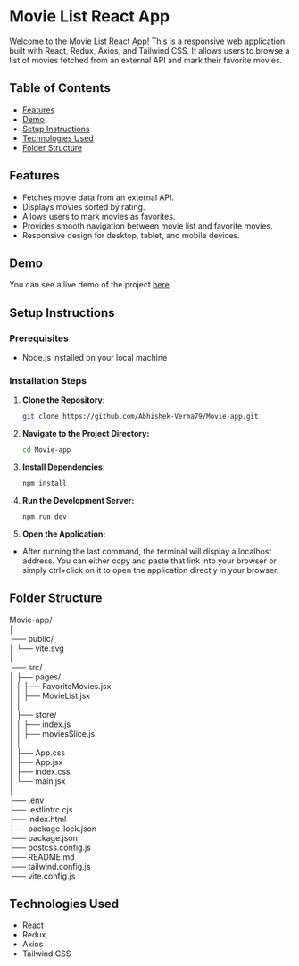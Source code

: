 # Movie List React App

Welcome to the Movie List React App! This is a responsive web application built with React, Redux, Axios, and Tailwind CSS. It allows users to browse a list of movies fetched from an external API and mark their favorite movies.

## Table of Contents

- [Features](#features)
- [Demo](#demo)
- [Setup Instructions](#setup-instructions)
- [Technologies Used](#technologies-used)
- [Folder Structure](#folder-structure)

## Features

- Fetches movie data from an external API.
- Displays movies sorted by rating.
- Allows users to mark movies as favorites.
- Provides smooth navigation between movie list and favorite movies.
- Responsive design for desktop, tablet, and mobile devices.

## Demo

You can see a live demo of the project [here](https://movies-app-abhishek.netlify.app/).

## Setup Instructions

### Prerequisites

- Node.js installed on your local machine

### Installation Steps

1. **Clone the Repository:**

   ```bash
   git clone https://github.com/Abhishek-Verma79/Movie-app.git

2. **Navigate to the Project Directory:**

   ```bash
   cd Movie-app

3. **Install Dependencies:**

   ```bash
   npm install

4. **Run the Development Server:**

   ```bash
   npm run dev

5. **Open the Application:**

  - After running the last command, the terminal will display a localhost address. You can either copy and paste that link into your browser or simply ctrl+click on it to open the application directly in your browser.

## Folder Structure


Movie-app/  
│  
├── public/  
│ └── vite.svg  
│  
├── src/  
│ ├── pages/  
│ │ ├── FavoriteMovies.jsx  
│ │ ├── MovieList.jsx  
│ │  
│ ├── store/  
│ │ ├── index.js  
│ │ ├── moviesSlice.js    
│ │   
│ ├── App.css  
│ ├── App.jsx  
│ ├── index.css  
│ └── main.jsx  
│  
├── .env  
├── .estlintrc.cjs   
├── index.html  
├── package-lock.json  
├── package.json  
├── postcss.config.js  
├── README.md  
├── tailwind.config.js  
└── vite.config.js  
 

## Technologies Used

- React
- Redux
- Axios
- Tailwind CSS
